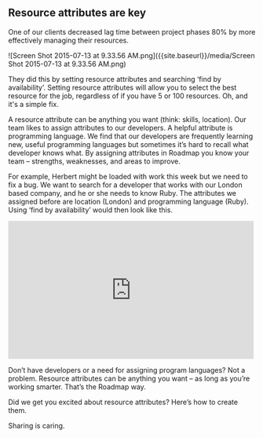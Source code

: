 ## Resource attributes are key
 
One of our clients decreased lag time between project phases 80% by more effectively managing their resources. 
 
![Screen Shot 2015-07-13 at 9.33.56 AM.png]({{site.baseurl}}/media/Screen Shot 2015-07-13 at 9.33.56 AM.png)
 
They did this by setting resource attributes and searching ‘find by availability’. Setting resource attributes will allow you to select the best resource for the job, regardless of if you have 5 or 100 resources. Oh, and it's a simple fix.
 
A resource attribute can be anything you want (think: skills, location). Our team likes to assign attributes to our developers. A helpful attribute is programming language. We find that our developers are frequently learning new, useful programming languages but sometimes it’s hard to recall what developer knows what. By assigning attributes in Roadmap you know your team –
strengths, weaknesses, and areas to improve.
 
For example, Herbert might be loaded with work this week but we need to fix a bug. We want to search for a developer that works with our London based company, and he or she needs to know Ruby. The attributes we assigned before are location (London) and programming language (Ruby). Using ‘find by availability’ would then look like this.
 
<iframe src="https://player.vimeo.com/video/133189445" width="500" height="281" frameborder="0" webkitallowfullscreen mozallowfullscreen allowfullscreen></iframe>
 
Don’t have developers or a need for assigning program languages? Not a problem. Resource attributes can be anything you want – as long as you’re working smarter. That’s the Roadmap way.
 
Did we get you excited about resource attributes? Here’s how to create them.
 
Sharing is caring.
 
